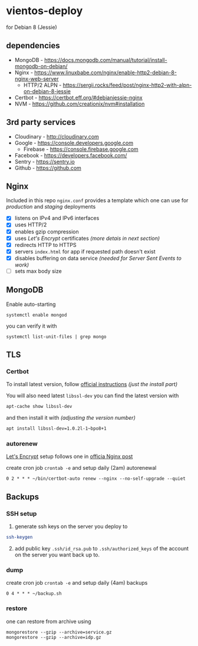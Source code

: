# vientos-deploy

for Debian 8 (Jessie)

## dependencies

* MongoDB - https://docs.mongodb.com/manual/tutorial/install-mongodb-on-debian/
* Nginx - https://www.linuxbabe.com/nginx/enable-http2-debian-8-nginx-web-server
  * HTTP/2 ALPN - https://sergii.rocks/feed/post/nginx-http2-with-alpn-on-debian-8-jessie
* Certbot - https://certbot.eff.org/#debianjessie-nginx
* NVM - https://github.com/creationix/nvm#installation

## 3rd party services

* Cloudinary - http://cloudinary.com
* Google - https://console.developers.google.com
  * Firebase - https://console.firebase.google.com
* Facebook - https://developers.facebook.com/
* Sentry - https://sentry.io
* Github - https://github.com

## Nginx

Included in this repo `nginx.conf` provides a template which one can use for *production* and *staging* deployments
* [x] listens on IPv4 and IPv6 interfaces
* [x] uses HTTP/2
* [x] enables gzip compression
* [x] uses *Let's Encrypt* certificates *(more detais in next section)*
* [x] redirects HTTP to HTTPS
* [x] servers `index.html` for app if requested path doesn't exist
* [x] disables buffering on data service *(needed for Server Sent Events to work)*
* [ ] sets max body size

## MongoDB

Enable auto-starting
```shell
systemctl enable mongod
```

you can verify it with
```shell
systemctl list-unit-files | grep mongo
```

## TLS

### Certbot

To install latest version, follow [official instructions](https://certbot.eff.org/#pip-other) *(just the install part)*

You will also need latest `libssl-dev` you can find the latest version with
```bash
apt-cache show libssl-dev
```
and then install it with *(adjusting the version number)*
 ```bash
 apt install libssl-dev=1.0.2l-1~bpo8+1
 ```

### autorenew
[Let's Encrypt](http://letsencrypt.org/) setup follows one in [officia Nginx post](https://www.nginx.com/blog/using-free-ssltls-certificates-from-lets-encrypt-with-nginx/)

create cron job `crontab -e` and setup daily (2am) autorenewal
```
0 2 * * * ~/bin/certbot-auto renew --nginx --no-self-upgrade --quiet
```
## Backups

### SSH setup

1. generate ssh keys on the server you deploy to
```bash
ssh-keygen
```
2. add public key `.ssh/id_rsa.pub` to `.ssh/authorized_keys` of the account on the server
you want back up to.

### dump
create cron job `crontab -e` and setup daily (4am) backups
```
0 4 * * * ~/backup.sh
```

### restore
one can restore from archive using
```
mongorestore --gzip --archive=service.gz
mongorestore --gzip --archive=idp.gz
```
